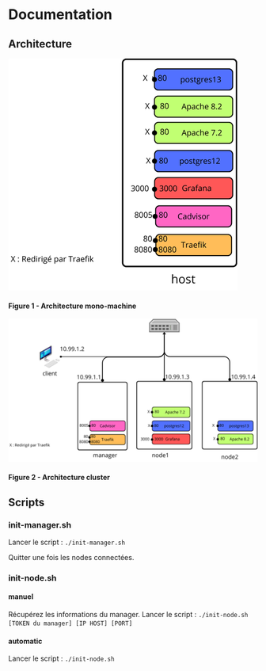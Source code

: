 # Documentation



## Architecture

![Figure 1 - Architecture mono-machine](schemas/schema_architecture_mono-machine.png)
#### Figure 1 - Architecture mono-machine


![Figure 2 - Architecture cluster](schemas/schemas_architecture_cluster.png)
#### Figure 2 - Architecture cluster

## Scripts

### init-manager.sh

Lancer le script : `./init-manager.sh` 

Quitter une fois les nodes connectées.

### init-node.sh

#### manuel
Récupérez les informations du manager.
Lancer le script : `./init-node.sh [TOKEN du manager] [IP HOST] [PORT]`

#### automatic

Lancer le script : `./init-node.sh`